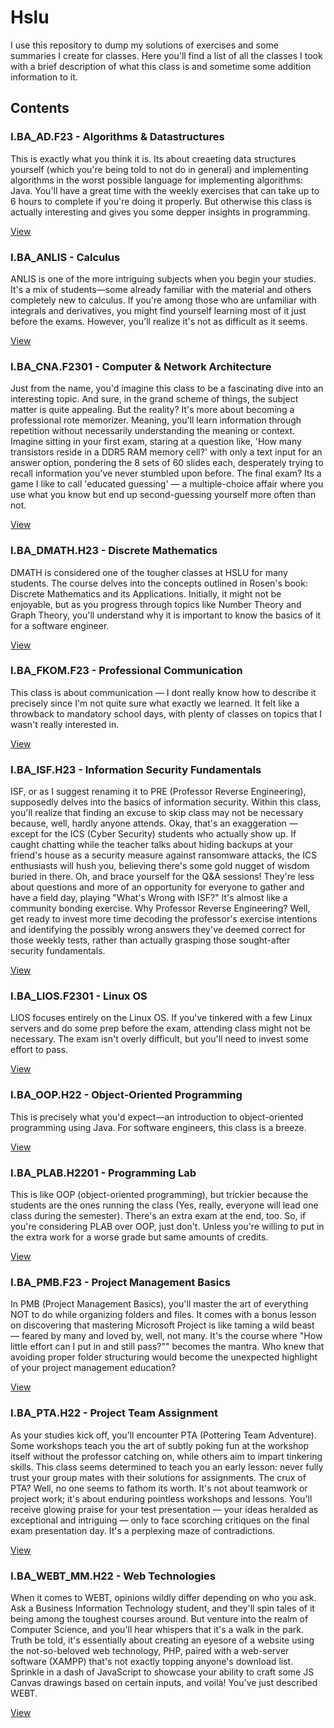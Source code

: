 # Hslu

I use this repository to dump my solutions of exercises and some summaries I create for classes. Here you'll find a list of all the classes I took with a brief description of what this class is and sometime some addition information to it.

## Contents

### I.BA_AD.F23 - Algorithms & Datastructures

This is exactly what you think it is. Its about creaeting data structures yourself (which you're being told to not do in general) and implementing algorithms in the worst possible language for implementing algorithms: Java. You'll have a great time with the weekly exercises that can take up to 6 hours to complete if you're doing it properly. But otherwise this class is actually interesting and gives you some depper insights in programming.

[View](I.BA_AD.F23/)

### I.BA_ANLIS - Calculus

ANLIS is one of the more intriguing subjects when you begin your studies. It's a mix of students—some already familiar with the material and others completely new to calculus. If you're among those who are unfamiliar with integrals and derivatives, you might find yourself learning most of it just before the exams. However, you'll realize it's not as difficult as it seems.

[View](I.BA_ANLIS.H22/)

### I.BA_CNA.F2301 - Computer & Network Architecture

Just from the name, you'd imagine this class to be a fascinating dive into an interesting topic. And sure, in the grand scheme of things, the subject matter is quite appealing. But the reality? It's more about becoming a professional rote memorizer. Meaning, you'll learn information through repetition without necessarily understanding the meaning or context. Imagine sitting in your first exam, staring at a question like, 'How many transistors reside in a DDR5 RAM memory cell?' with only a text input for an answer option, pondering the 8 sets of 60 slides each, desperately trying to recall information you've never stumbled upon before. The final exam? Its a game I like to call 'educated guessing' — a multiple-choice affair where you use what you know but end up second-guessing yourself more often than not.

[View](I.BA_CNA.F2301/)

### I.BA_DMATH.H23 - Discrete Mathematics

DMATH is considered one of the tougher classes at HSLU for many students. The course delves into the concepts outlined in Rosen's book: Discrete Mathematics and its Applications. Initially, it might not be enjoyable, but as you progress through topics like Number Theory and Graph Theory, you'll understand why it is important to know the basics of it for a software engineer.

[View](I.BA_DMATH.H23)

### I.BA_FKOM.F23 - Professional Communication

This class is about communication — I dont really know how to describe it precisely since I'm not quite sure what exactly we learned. It felt like a throwback to mandatory school days, with plenty of classes on topics that I wasn't really interested in.

[View](I.BA_FKOM.F23/)

### I.BA_ISF.H23 - Information Security Fundamentals

ISF, or as I suggest renaming it to PRE (Professor Reverse Engineering), supposedly delves into the basics of information security. Within this class, you'll realize that finding an excuse to skip class may not be necessary because, well, hardly anyone attends. Okay, that's an exaggeration — except for the ICS (Cyber Security) students who actually show up. If caught chatting while the teacher talks about hiding backups at your friend's house as a security measure against ransomware attacks, the ICS enthusiasts will hush you, believing there's some gold nugget of wisdom buried in there. Oh, and brace yourself for the Q&A sessions! They're less about questions and more of an opportunity for everyone to gather and have a field day, playing "What's Wrong with ISF?" It's almost like a community bonding exercise. Why Professor Reverse Engineering? Well, get ready to invest more time decoding the professor's exercise intentions and identifying the possibly wrong answers they've deemed correct for those weekly tests, rather than actually grasping those sought-after security fundamentals.

[View](I.BA_ISF.H23/)

### I.BA_LIOS.F2301 - Linux OS

LIOS focuses entirely on the Linux OS. If you've tinkered with a few Linux servers and do some prep before the exam, attending class might not be necessary. The exam isn't overly difficult, but you'll need to invest some effort to pass.

[View](I.BA_LIOS.F2301/)

### I.BA_OOP.H22 - Object-Oriented Programming

This is precisely what you'd expect—an introduction to object-oriented programming using Java. For software engineers, this class is a breeze.

[View](I.BA_OOP.H22/)

### I.BA_PLAB.H2201 - Programming Lab

This is like OOP (object-oriented programming), but trickier because the students are the ones running the class (Yes, really, everyone will lead one class during the semester). There's an extra exam at the end, too. So, if you're considering PLAB over OOP, just don't. Unless you're willing to put in the extra work for a worse grade but same amounts of credits.

[View](I.BA_PLAB.H2201/)

### I.BA_PMB.F23 - Project Management Basics

In PMB (Project Management Basics), you'll master the art of everything NOT to do while organizing folders and files. It comes with a bonus lesson on discovering that mastering Microsoft Project is like taming a wild beast — feared by many and loved by, well, not many. It's the course where "How little effort can I put in and still pass?"" becomes the mantra. Who knew that avoiding proper folder structuring would become the unexpected highlight of your project management education?

[View](I.BA_PMB.F23/)

### I.BA_PTA.H22 - Project Team Assignment

As your studies kick off, you'll encounter PTA (Pottering Team Adventure). Some workshops teach you the art of subtly poking fun at the workshop itself without the professor catching on, while others aim to impart tinkering skills. This class seems determined to teach you an early lesson: never fully trust your group mates with their solutions for assignments. The crux of PTA? Well, no one seems to fathom its worth. It's not about teamwork or project work; it's about enduring pointless workshops and lessons. You'll receive glowing praise for your test presentation — your ideas heralded as exceptional and intriguing — only to face scorching critiques on the final exam presentation day. It's a perplexing maze of contradictions.

[View](I.BA_PTA.H22/)

### I.BA_WEBT_MM.H22 - Web Technologies

When it comes to WEBT, opinions wildly differ depending on who you ask. Ask a Business Information Technology student, and they'll spin tales of it being among the toughest courses around. But venture into the realm of Computer Science, and you'll hear whispers that it's a walk in the park. Truth be told, it's essentially about creating an eyesore of a website using the not-so-beloved web technology, PHP, paired with a web-server software (XAMPP) that's not exactly topping anyone's download list. Sprinkle in a dash of JavaScript to showcase your ability to craft some JS Canvas drawings based on certain inputs, and voilà! You've just described WEBT.

[View](I.BA_WEBT_MM.H22/)

